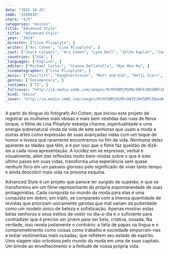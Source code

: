 ```yaml
---
date: "2015-10-25"
imdb: "3268030"
stars: "4/5"
categories: "movies"
title: "Advanced Style"
_title: "Advanced Style"
_year: "2014"
_director: ["Lina Plioplyte", ]
_writer: ["Ari Cohen", "Lina Plioplyte", ]
_cast: ["Joyce Carpati", "Ari Cohen", "Lynn Dell", "Zelda Kaplan", "Jacquie Murdock", "Debra Rapoport", "Tziporah Salamon", "Ilona Smithkin", ]
_countries: ["USA", ]
_languages: ["English", ]
_editor: ["Michael Carter", "Yianna Dellatolla", "Hye Mee Na", ]
_cinematographer: ["Lina Plioplyte", ]
_music: ["Chairlift", "Daughtervision", "Matt and Kim", "Kelli Scarr", "Swear and Shake", ]
_genres: ["Documentary", ]
_runtimes: ["72", ]
_fullcover: "http://ia.media-imdb.com/images/M/MV5BMjM1MDc0NTE1NV5BMl5BanBnXkFtZTgwNzY0ODMzMjE@.jpg"
_kind: "movie"
_cover: "http://ia.media-imdb.com/images/M/MV5BMjM1MDc0NTE1NV5BMl5BanBnXkFtZTgwNzY0ODMzMjE@._V1._SX93_SY140_.jpg"
---
```

A partir do blogue do fotógrafo Ari Cohen, que iniciou este projeto de registrar as mulheres mais idosas e mais bem vestidas das ruas de Nova Iorque, o filme de Lina Plioplyte esbanja charme, espiritualidade e uma energia sobrenatural vinda da vida de sete senhoras que usam a moda e outras artes como expressão de suas avançadas vidas com um toque de humor e leveza que raramente encontramos no fim da vida. Nenhuma delas aparente as idades que têm, e é por isso que o filme faz questão de dizê-las a cada nova apresentação. A lucidez em se expressar, verbal e visualmente, além das reflexões muito bem-vindas sobre o que é este último passo em suas vidas, transforma uma experiência sem quase nenhum foco em um passeio glorioso pelo significado de viver tanto tempo e ainda descobrir mais vida na próxima esquina.

Advanced Style é um projeto que parece ter surgido de supetão, e que se transformou em um filme representante da própria espontaneidade de suas protagonistas. Cada conquista no mundo da moda para elas é uma conquista em dobro, em triplo, se comparado com a imensa quantidade de revistas que priorizam unicamente garotas que mal saíram da puberdade como um modelo único de beleza e sofisticação. Apenas mostrar estas belas senhoras e seus estilos de vestir no dia-a-dia é o suficiente para contradizer que é preciso ser jovem para ser bela, criativa, ousada. Na verdade, isso revela justamente o contrário: a falta de papas na língua e o comprometimento como coisas como trabalho e sociedade empurram-nas a testar vestimentas mais ousadas, que refletem seu estado de espírito. Uma viagem não-ortodoxa pelo mundo da moda em uma de suas capitais. Um brinde ao envelhecimento e a finitude de nossa própria vida.
